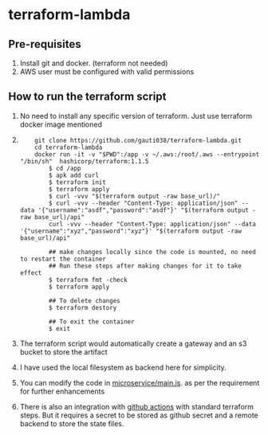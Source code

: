 # terraform-lambda

## Pre-requisites
1. Install git and docker. (terraform not needed)
2. AWS user must be configured with valid permissions

## How to run the terraform script 
1. No need to install any specific version of terraform. Just use terraform docker image mentioned
2. 
    ```
        git clone https://github.com/gauti038/terraform-lambda.git 
        cd terraform-lambda
        docker run -it -v "$PWD":/app -v ~/.aws:/root/.aws --entrypoint "/bin/sh"  hashicorp/terraform:1.1.5 
            $ cd /app 
            $ apk add curl 
            $ terraform init
            $ terraform apply
            $ curl -vvv "$(terraform output -raw base_url)/"
            $ curl -vvv --header "Content-Type: application/json" --data '{"username":"asdf","password":"asdf"}' "$(terraform output -raw base_url)/api"
            curl -vvv --header "Content-Type: application/json" --data '{"username":"xyz","password":"xyz"}' "$(terraform output -raw base_url)/api"

            ## make changes locally since the code is mounted, no need to restart the container
            ## Run these steps after making changes for it to take effect
            $ terraform fmt -check 
            $ terraform apply 

            ## To delete changes
            $ terraform destory

            ## To exit the container
            $ exit 

    ``` 
    
3. The terraform script would automatically create a gateway and an s3 bucket to store the artifact
4. I have used the local filesystem as backend here for simplicity. 
4. You can modify the code in [microservice/main.js]. as per the requirement for further enhancements
5. There is also an integration with [github actions] with standard terraform steps. But it requires a secret to be stored as github secret and a remote backend to store the state files.

[microservice/main.js]: microservice/main.js "lambda file"
[github actions]: .github/workflows/terraform.yml "actions file"

